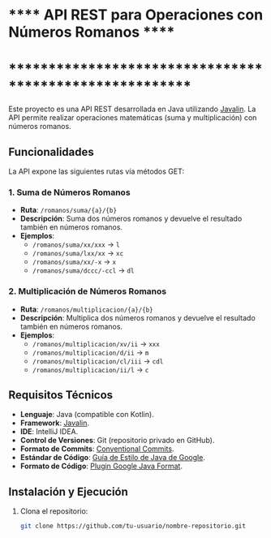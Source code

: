 
# **** API REST para Operaciones con Números Romanos ****
# *******************************************************
Este proyecto es una API REST desarrollada en Java utilizando [Javalin](https://javalin.io/). La API permite realizar operaciones matemáticas (suma y multiplicación) con números romanos.

## Funcionalidades

La API expone las siguientes rutas vía métodos GET:

### 1. Suma de Números Romanos
- **Ruta**: `/romanos/suma/{a}/{b}`
- **Descripción**: Suma dos números romanos y devuelve el resultado también en números romanos.
- **Ejemplos**:
  - `/romanos/suma/xx/xxx` → `l`
  - `/romanos/suma/lxx/xx` → `xc`
  - `/romanos/suma/xx/-x` → `x`
  - `/romanos/suma/dccc/-ccl` → `dl`

### 2. Multiplicación de Números Romanos
- **Ruta**: `/romanos/multiplicacion/{a}/{b}`
- **Descripción**: Multiplica dos números romanos y devuelve el resultado también en números romanos.
- **Ejemplos**:
  - `/romanos/multiplicacion/xv/ii` → `xxx`
  - `/romanos/multiplicacion/d/ii` → `m`
  - `/romanos/multiplicacion/cl/iii` → `cdl`
  - `/romanos/multiplicacion/ii/l` → `c`

## Requisitos Técnicos

- **Lenguaje**: Java (compatible con Kotlin).
- **Framework**: [Javalin](https://javalin.io/).
- **IDE**: IntelliJ IDEA.
- **Control de Versiones**: Git (repositorio privado en GitHub).
- **Formato de Commits**: [Conventional Commits](https://www.conventionalcommits.org/).
- **Estándar de Código**: [Guía de Estilo de Java de Google](https://google.github.io/styleguide/javaguide.html).
- **Formato de Código**: [Plugin Google Java Format](https://plugins.jetbrains.com/plugin/8527-google-java-format).

## Instalación y Ejecución

1. Clona el repositorio:
   ```bash
   git clone https://github.com/tu-usuario/nombre-repositorio.git

